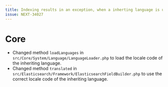 ```yaml
---
title: Indexing results in an exception, when a inherting language is used
issue: NEXT-34027
---
```

# Core
* Changed method `loadLanguages` in `src/Core/System/Language/LanguageLoader.php` to load the locale code of the inheriting language.
* Changed method `translated` in `src/Elasticsearch/Framework/ElasticsearchFieldBuilder.php` to use the correct locale code of the inheriting language.
